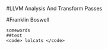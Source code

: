#LLVM Analysis And Transform Passes

#Franklin Boswell

```
somewords
##test
<code> lolcats </code>


